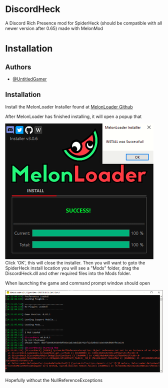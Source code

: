 
# DiscordHeck

A Discord Rich Presence mod for SpiderHeck (should be compatible with all newer version after 0.65) made with MelonMod

# Installation




## Authors

- [@UntitledGamer](https://www.github.com/slavicman)

  
## Installation

Install the MelonLoader Installer found at [MelonLoader Github](https://github.com/LavaGang/MelonLoader/releases/)

After MelonLoader has finished installing, it will open a popup that 

![Installer Screenshot](https://github.com/SlavicMan/DiscordHeck/blob/default/installer.png?raw=true)
Click 'OK', this will close the installer. Then you will want to goto the SpiderHeck install location you will see a "Mods" folder, drag the DiscordHeck.dll and other required files into the Mods folder.

When launching the game and command prompt window should open

![Command Prompt](https://github.com/SlavicMan/DiscordHeck/blob/default/installer1.png?raw=true)

Hopefully without the NullReferenceExceptions
